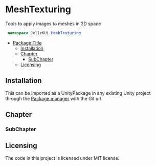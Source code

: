 # MeshTexturing
Tools to apply images to meshes in 3D space

```cs
 namespace JelleKUL.MeshTexturing
```

<!-- @import "[TOC]" {cmd="toc" depthFrom=1 depthTo=6 orderedList=false} -->

<!-- code_chunk_output -->

- [Package Title](#package-title)
  - [Installation](#installation)
  - [Chapter](#chapter)
    - [SubChapter](#subchapter)
  - [Licensing](#licensing)

<!-- /code_chunk_output -->

## Installation

This can be imported as a UnityPackage in any existing Unity project through the [Package manager](https://docs.unity3d.com/Manual/Packages.html) with the Git url.

## Chapter

### SubChapter


## Licensing

The code in this project is licensed under MIT license.